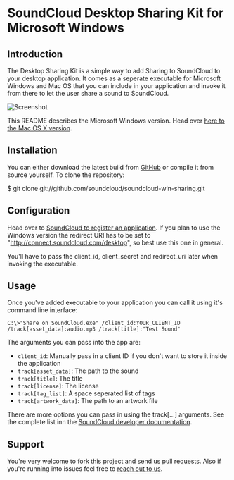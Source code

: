 # SoundCloud Desktop Sharing Kit for Microsoft Windows
## Introduction

The Desktop Sharing Kit is a simple way to add Sharing to SoundCloud to your desktop application.
It comes as a seperate executable for Microsoft Windows and Mac OS that you can include in your application and invoke it from there to let the user share a sound to SoundCloud.

![Screenshot](http://dl.dropbox.com/u/12477597/Permanent/DesktopSharing/win-sharing.png)

This README describes the Microsoft Windows version. Head over [here to the Mac OS X version](https://github.com/soundcloud/soundcloud-mac-sharing).

## Installation

You can either download the latest build from [GitHub](https://github.com/soundcloud/soundcloud-win-sharing/downloads)
or compile it from source yourself. To clone the repository:

$ git clone git://github.com/soundcloud/soundcloud-win-sharing.git

## Configuration

Head over to [SoundCloud to register an application](http://soundcloud.com/you/apps). If you plan to use the Windows version the redirect URI has to be set to
"http://connect.soundcloud.com/desktop", so best use this one in general.


You'll have to pass the client_id, client_secret and redirect_uri later when invoking the executable.

## Usage

Once you've added executable to your application you can call it using it's command line interface:

    C:\>"Share on SoundCloud.exe" /client_id:YOUR_CLIENT_ID /track[asset_data]:audio.mp3 /track[title]:"Test Sound"

The arguments you can pass into the app are:

* ``client_id``: Manually pass in a client ID if you don't want to store it inside the application
* ``track[asset_data]``: The path to the sound
* ``track[title]``: The title
* ``track[license]``: The license
* ``track[tag_list]``: A space seperated list of tags
* ``track[artwork_data]``: The path to an artwork file

There are more options you can pass in using the track[...] arguments. See the complete list inn the [SoundCloud developer documentation](http://developers.soundcloud.com/docs/api/tracks).

## Support

You're very welcome to fork this project and send us pull requests. Also if you're running into issues feel free to [reach out to us](http://developers.soundcloud.com/support).
